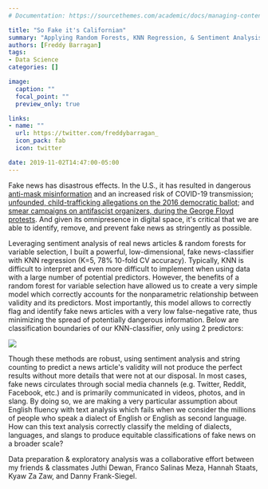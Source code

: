 ```yaml
---
# Documentation: https://sourcethemes.com/academic/docs/managing-content/

title: "So Fake it's Californian"
summary: "Applying Random Forests, KNN Regression, & Sentiment Analysis to the Detection of Fake News"
authors: [Freddy Barragan]
tags: 
- Data Science
categories: []

image:
  caption: ""
  focal_point: ""
  preview_only: true

links:
- name: ""
  url: https://twitter.com/freddybarragan_
  icon_pack: fab
  icon: twitter

date: 2019-11-02T14:47:00-05:00
---
```


Fake news has disastrous effects. In the U.S., it has resulted in dangerous [anti-mask misinformation]("https://www.boomlive.in/world/anti-mask-posts-use-fake-who-document-to-spread-misinformation-9424") and an increased risk of COVID-19 transmission; [unfounded, child-trafficking allegations on the 2016 democratic ballot]("https://www.politifact.com/article/2016/dec/05/how-pizzagate-went-fake-news-real-problem-dc-busin/"); and [smear campaigns on antifascist organizers, during the George Floyd protests]("https://www.reuters.com/article/uk-factcheck-antifa-twitter-fake/fact-check-antifa-twitter-account-that-called-for-violence-was-fake-idUSKBN23B2TY"). And given its omnipresence in digital space, it's critical that we are able to identify, remove, and prevent fake news as stringently as possible.

Leveraging sentiment analysis of real news articles & random forests for variable selection, I built a powerful, low-dimensional, fake news-classifier with KNN regression (K=5, 78\% 10-fold CV accuracy). Typically, KNN is difficult to interpret and even more difficult to implement when using data with a large number of potential predictors. However, the benefits of a random forest for variable selection have allowed us to create a very simple model which correctly accounts for the nonparametric relationship between validity and its predictors. Most importantly, this model allows to correctly flag and identify fake news articles with a very low false-negative rate, thus minimizing the spread of potentially dangerous information. Below are classification boundaries of our KNN-classifier, only using 2 predictors:

![](/media/fake_knnplot.png)

Though these methods are robust, using sentiment analysis and string counting to predict a news article's validity will not produce the perfect results without more details that were not at our disposal. In most cases, fake news circulates through social media channels (e.g. Twitter, Reddit, Facebook, etc.) and is primarily communicated in videos, photos, and in slang. By doing so, we are making a very particular assumption about English fluency with text analysis which fails when we consider the millions of people who speak a dialect of English or English as second language. How can this text analysis correctly classify the melding of dialects, languages, and slangs to produce equitable classifications of fake news on a broader scale?

 Data preparation & exploratory analysis was a collaborative effort between my friends \& classmates Juthi Dewan, Franco Salinas Meza, Hannah Staats, Kyaw Za Zaw, and Danny Frank-Siegel.